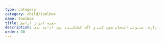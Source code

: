 ```yaml
---
type: category
category: child/toolbox
name: toolbox
title: جعبه‌ ابزار آرامش
description: اینجا، ابزارهای خوبی برای ایجاد آرامش تو وجود داره. می‌تونی امتحان شون کنی و اگه کمک‌کننده بود ادامه بدی.
order: 30
---
```

